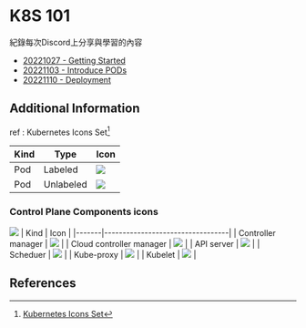 # K8S 101

紀錄每次Discord上分享與學習的內容

- [20221027 - Getting Started](20221027_GettingStarted/README.md)
- [20221103 - Introduce PODs](20221103_Pods/README.md)
- [20221110 - Deployment](20221110_Deployment/README.md)

## Additional Information
ref : Kubernetes Icons Set[^1]

| Kind  | Type       | Icon                             |
|-------|------------|----------------------------------|
|  Pod  | Labeled    | ![](https://github.com/kubernetes/community/raw/master/icons/png/resources/labeled/pod-128.png)       |
|  Pod  | Unlabeled  | ![](https://github.com/kubernetes/community/blob/master/icons/png/resources/unlabeled/pod-128.png?raw=true)     |

### Control Plane Components icons
![](https://d33wubrfki0l68.cloudfront.net/2475489eaf20163ec0f54ddc1d92aa8d4c87c96b/e7c81/images/docs/components-of-kubernetes.svg)
| Kind  |  Icon                             |
|-------|----------------------------------|
|  Controller manager  | ![](https://github.com/kubernetes/community/blob/master/icons/png/control_plane_components/labeled/c-m-128.png?raw=true)       |
|  Cloud controller manager  | ![](https://github.com/kubernetes/community/blob/master/icons/png/control_plane_components/labeled/c-c-m-128.png?raw=true)       |
|  API server  | ![](https://github.com/kubernetes/community/blob/master/icons/png/control_plane_components/labeled/api-128.png?raw=true)       |
|  Scheduer  | ![](https://github.com/kubernetes/community/blob/master/icons/png/control_plane_components/labeled/sched-128.png?raw=true)       |
|  Kube-proxy  | ![](https://github.com/kubernetes/community/blob/master/icons/png/control_plane_components/labeled/k-proxy-128.png?raw=true)       |
|  Kubelet  | ![](https://github.com/kubernetes/community/blob/master/icons/png/control_plane_components/labeled/kubelet-128.png?raw=true)       |

## References
[^1]: [Kubernetes Icons Set](https://github.com/kubernetes/community/tree/master/icons)